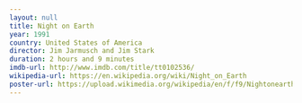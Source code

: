 ```yaml
---
layout: null
title: Night on Earth
year: 1991
country: United States of America
director: Jim Jarmusch and Jim Stark
duration: 2 hours and 9 minutes
imdb-url: http://www.imdb.com/title/tt0102536/
wikipedia-url: https://en.wikipedia.org/wiki/Night_on_Earth
poster-url: https://upload.wikimedia.org/wikipedia/en/f/f9/Nightonearth.jpg
---
```


